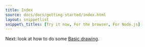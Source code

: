 ```yaml
---
title: Index
source: docs/docs/getting-started/index.html
layout: snippetlist
snippet\_titles: [Try it now, For the browser, For Node.js]
---
```


Next: look at how to do some [Basic drawing](../basic-drawing/index.md#content).
